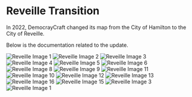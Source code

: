 # Reveille Transition

In 2022, DemocrayCraft changed its map from the City of Hamilton to the City of Reveille. 

Below is the documentation related to the update.

![Reveille Image 1](https://cdn.discordapp.com/attachments/838356841217916989/1171068090184908840/Reveille.png?ex=655b5526&is=6548e026&hm=28374e7db87ea3819a84073e2003b00062f3a29391eafdf6faf8fc8d4ba16d11)
![Reveille Image 2](https://cdn.discordapp.com/attachments/838356841217916989/1171068138050301982/Reveille_2.png?ex=655b5531&is=6548e031&hm=feb6269c670b4aeb426525c563c191171780972a6bdea5fc60ccf10a52cbf3d8)
![Reveille Image 3](https://cdn.discordapp.com/attachments/838356841217916989/1171068459602415696/Reveille-3.png?ex=655b557e&is=6548e07e&hm=4c9c0f11d6116979cfc4c1a2e2e4c66194173f41bfc128ea53f0837eb7cc2a9c)
![Reveille Image 4](https://cdn.discordapp.com/attachments/838356841217916989/1171068243167957094/Reveille-4.png?ex=655b554a&is=6548e04a&hm=c74267dfcaf9581c6c0a1506cefd1d4884fbf65418d8cf9e2a3fc6d87de74b51)
![Reveille Image 5](https://cdn.discordapp.com/attachments/838356841217916989/1171068251120345138/Reveille-5.png?ex=655b554c&is=6548e04c&hm=c5c11b8e5a89335178b24d9fcd114f1b3f2948d6eaeda4e40bcd05eb31abd7ad)
![Reveille Image 6](https://cdn.discordapp.com/attachments/838356841217916989/1171068286834839582/Reveill-6.png?ex=655b5554&is=6548e054&hm=ea5a5ac19cfcd58b5a021b76a4ad9ee1bd08a1bcc1a5b1833d1e4b372b441e3a)
![Reveille Image 8](https://cdn.discordapp.com/attachments/838356841217916989/1171068525721423983/Reveille-8.png?ex=655b558d&is=6548e08d&hm=77a778c806eb0c91d163a958ad8db8664f7e5c12204352c07d0f52015f387568)
![Reveille Image 9](https://media.discordapp.net/attachments/838356841217916989/1171068633473097758/Reveille-9.png?ex=655b55a7&is=6548e0a7&hm=f5372549ac3fdf538be3255b545575faa645f9265c2fb14e791d05c2ce72fd66&width=567&height=671)
![Reveille Image 11](https://media.discordapp.net/attachments/838356841217916989/1171068634836246628/Reveille-11.png?ex=655b55a7&is=6548e0a7&hm=c236e61e7ede6f72d5e0409ca5599a045c0e6036ccbf9ebbef6a5690a0562b10&width=567&height=671)
![Reveille Image 10](https://media.discordapp.net/attachments/838356841217916989/1171068634169364480/Reveille-10.png?ex=655b55a7&is=6548e0a7&hm=5e0a1206b78ef3dfc74cd28c7a524327083c823b2366aa46bf68843c5e399eae&width=567&height=671)
![Reveille Image 12](https://cdn.discordapp.com/attachments/838356841217916989/1171068669762216006/Reveille-12.png?ex=655b55b0&is=6548e0b0&hm=8344f1eb6d966a331bb7f8a40f02aaa71b94c74b4776d11f44e38cae720c221f)
![Reveille Image 13](https://cdn.discordapp.com/attachments/838356841217916989/1171068670450089994/Reveille-13.png?ex=655b55b0&is=6548e0b0&hm=69b46731dfc36a64474d9cfe38e6c0437231f8a1513328d1743473e105d08cd5)
![Reveille Image 16](https://cdn.discordapp.com/attachments/838356841217916989/1171068698677739570/Reveille-16.png?ex=655b55b7&is=6548e0b7&hm=19133d23ca27213b3fb0624ea08d514d2667e74469a29c2e32eea4611f855b85)
![Reveille Image 15](https://cdn.discordapp.com/attachments/838356841217916989/1171068698161852486/Reveille-15.png?ex=655b55b7&is=6548e0b7&hm=aba96449edfbeea62f17388fabe62cdb9aa4e505984ec8e19481af0a69b56a5c)
![Reveille Image 3](https://media.discordapp.net/attachments/838356841217916989/1171068767497895996/Reveille_3.png?ex=655b55c7&is=6548e0c7&hm=1677c118e72970879bc10f1c586fc06523abbc629fcd81ecf843890e96590286&width=1440&height=564)
![Reveille Image 1](https://media.discordapp.net/attachments/838356841217916989/1171068767195889734/Reveille-1.png?ex=655b55c7&is=6548e0c7&hm=821fcfb391a79394dfa967ce6aecd43d4681311982304a0edd9fa57001e341d2&width=1440&height=566)
